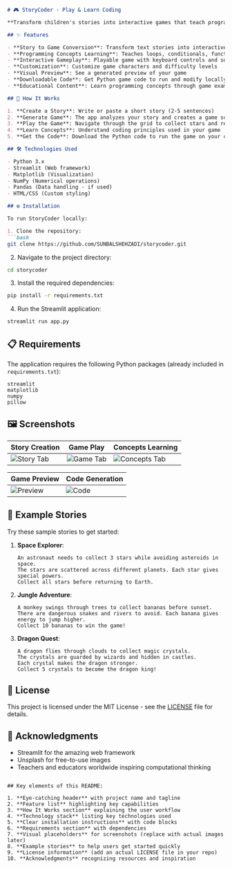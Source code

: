 
```markdown
# 🎮 StoryCoder - Play & Learn Coding

**Transform children's stories into interactive games that teach programming concepts!** StoryCoder is an educational application that turns simple text stories into playable games while demonstrating fundamental coding concepts in a fun, engaging way.

## ✨ Features

- **Story to Game Conversion**: Transform text stories into interactive grid-based games
- **Programming Concepts Learning**: Teaches loops, conditionals, functions, variables, and lists
- **Interactive Gameplay**: Playable game with keyboard controls and sound effects
- **Customization**: Customize game characters and difficulty levels
- **Visual Preview**: See a generated preview of your game
- **Downloadable Code**: Get Python game code to run and modify locally
- **Educational Content**: Learn programming concepts through game examples

## 🚀 How It Works

1. **Create a Story**: Write or paste a short story (2-5 sentences)
2. **Generate Game**: The app analyzes your story and creates a game scenario
3. **Play the Game**: Navigate through the grid to collect stars and reach the goal
4. **Learn Concepts**: Understand coding principles used in your game
5. **Get the Code**: Download the Python code to run the game on your computer

## 🛠️ Technologies Used

- Python 3.x
- Streamlit (Web framework)
- Matplotlib (Visualization)
- NumPy (Numerical operations)
- Pandas (Data handling - if used)
- HTML/CSS (Custom styling)

## ⚙️ Installation

To run StoryCoder locally:

1. Clone the repository:
```bash
git clone https://github.com/SUNBALSHEHZADI/storycoder.git
```

2. Navigate to the project directory:
```bash
cd storycoder
```

3. Install the required dependencies:
```bash
pip install -r requirements.txt
```

4. Run the Streamlit application:
```bash
streamlit run app.py
```

## 📋 Requirements

The application requires the following Python packages (already included in `requirements.txt`):
```
streamlit
matplotlib
numpy
pillow
```

## 🖼️ Screenshots

| Story Creation | Game Play | Concepts Learning |
|----------------|-----------|-------------------|
| ![Story Tab](https://via.placeholder.com/400x250/9370DB/FFFFFF?text=Story+Creation) | ![Game Tab](https://via.placeholder.com/400x250/8A2BE2/FFFFFF?text=Game+Play) | ![Concepts Tab](https://via.placeholder.com/400x250/6A5ACD/FFFFFF?text=Concepts+Learning) |

| Game Preview | Code Generation |
|--------------|-----------------|
| ![Preview](https://via.placeholder.com/400x250/FFD700/000000?text=Game+Preview) | ![Code](https://via.placeholder.com/400x250/9400D3/FFFFFF?text=Code+Generation) |

## 🌟 Example Stories

Try these sample stories to get started:

1. **Space Explorer**:
   ```
   An astronaut needs to collect 3 stars while avoiding asteroids in space. 
   The stars are scattered across different planets. Each star gives special powers. 
   Collect all stars before returning to Earth.
   ```

2. **Jungle Adventure**:
   ```
   A monkey swings through trees to collect bananas before sunset. 
   There are dangerous snakes and rivers to avoid. Each banana gives energy to jump higher. 
   Collect 10 bananas to win the game!
   ```

3. **Dragon Quest**:
   ```
   A dragon flies through clouds to collect magic crystals. 
   The crystals are guarded by wizards and hidden in castles. 
   Each crystal makes the dragon stronger. 
   Collect 5 crystals to become the dragon king!
   ```

## 📜 License

This project is licensed under the MIT License - see the [LICENSE](LICENSE) file for details.

## 🙏 Acknowledgments

- Streamlit for the amazing web framework
- Unsplash for free-to-use images
- Teachers and educators worldwide inspiring computational thinking
```

## Key elements of this README:

1. **Eye-catching header** with project name and tagline
2. **Feature list** highlighting key capabilities
3. **How It Works section** explaining the user workflow
4. **Technology stack** listing key technologies used
5. **Clear installation instructions** with code blocks
6. **Requirements section** with dependencies
7. **Visual placeholders** for screenshots (replace with actual images later)
8. **Example stories** to help users get started quickly
9. **License information** (add an actual LICENSE file in your repo)
10. **Acknowledgments** recognizing resources and inspiration

